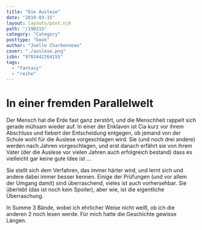 ```yaml
---
title: "Die Auslese"
date: "2019-03-15"
layout: layouts/post.njk
path: "/190315"
category: "Category"
posttype: "book"
author: "Joelle Charbonneau"
cover: "./auslese.png"
isbn: "9783442264155"
tags:
  - "fantasy"
  - "reihe"
---
```


# In einer fremden Parallelwelt

Der Mensch hat die Erde fast ganz zerstört, und die Menschheit rappelt sich gerade mühsam wieder auf. In einer der Enklaven ist Cia kurz vor ihrem Abschluss und fiebert der Entscheidung entgegen, ob jemand von der Schule wohl für die Auslese vorgeschlagen wird. Sie (und noch drei andere) werden nach Jahren vorgeschlagen, und erst danach erfährt sie von ihrem Vater (der die Auslese vor vielen Jahren auch erfolgreich bestand) dass es vielleicht gar keine gute Idee ist ...

Sie stellt sich dem Verfahren, das immer härter wird, und lernt sich und andere dabei immer besser kennen. Einige der Prüfungen (und vor allem der Umgang damit) sind überraschend, vieles ist auch vorhersehbar. Sie überlebt (das ist noch kein Spoiler), aber wie, ist die eigentliche Überraschung.

In Summe 3 Bände, wobei ich ehrlicher Weise nicht weiß, ob ich die anderen 2 noch lesen werde. Für mich hatte die Geschichte gewisse Längen.
